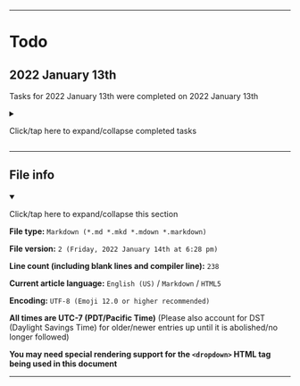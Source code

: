 
***

# Todo

## 2022 January 13th

Tasks for 2022 January 13th were completed on 2022 January 13th

<details><summary><p lang="en">Click/tap here to expand/collapse completed tasks</p></summary>

This is what is left to be converted to separate man pages.

**01**

```roff
.SH "Legacy programs"
.sp
## Legacy programs
[View the source directory](/Programs/Legacy/)
WacOS contains some Legacy Programs for x8, x16, and x32 architectures.
.sp
```

**02**

```roff
.SH "WacPaint"
.sp
### WacPaint
[View the sub-repo](/Programs/Legacy/WacPaint/) [View the repository](https://github.com/seanpm2001/WacPaint/)
WacPaint is an open source recreation of MacPaint. It is written in Pascal and Assembly. It is currently not functional.
A special feature known as Wacky Mode, allows support for newer system scheme versions.
.sp
```

**03**

```roff
.SH "WacWrite"
.sp
### WacWrite
[View the sub-repo](/Programs/Legacy/WacWrite/) [View the repository](https://github.com/seanpm2001/WacWrite/)
WacWrite is an open source recreation of MacWrite. It is written in C and Assembly. It is currently not functional.
A special feature known as Wacky Mode, allows support for newer system scheme versions.
.sp
```

**04**

```roff
.SH "Sherman"
.sp
## Sherman
[View the sub-repo](/Sherman/)
Sherman is the WacOS repository for m4 configuration scripts. It is named after the M4 Sherman tank of World War II. It is not to be used for physically destructive purposes or for violence/terrorism.
.sp
```

**05**

```roff
.SH "Sir Isaac NewtonOS"
.sp
## Sir Isaac NewtonOS
[View the sub-repo](/SirIsaacNewtonOS/) [View the repository](https://github.com/seanpm2001/SirIsaacNewtonOS/)
Sir Isaac NewtonOS is an open source recreation of Apples NewtonOS for the Apple Newton/Apple MessagePad family of PDA devices. It uses Sir Isaac NewtonScript as its main scripting language. It is another sub-operating system project of WacOS.
.sp
```

**06**

```roff
.SH "Sir Isaac NewtonScript"
.sp
### Sir Isaac NewtonScript
[View the sub-repo](/SirIsaacNewtonScript/) [View the repository](https://github.com/seanpm2001/SirIsaacNewtonScript/)
Sir Isaac NewtonScript is an open source recreation of Apples NewtonScript, which was used to write the Newton operating system. This project is early in development, and is not functional. It is currently written in C++.
.sp
```

**07**

```roff
.SH "WAMMY"
.sp
## WAMMY
[View the sub-repo](/WAMMY/)
WAMMY is an extension pack to celebrate the upcoming 20th anniversary of WacOS, based off the TAM (Twentieth Anniversary Macintosh) it is still a work in progress, and is not fully planned out.
.sp
```

**08**

```roff
.SH "WOAHS-X"
.sp
## WOAHS-X
[View the sub-repo](/WOAHS-X/)
WOAHS-X is an open source mode for WacOS to emulate OS X (OS X 10.7 to OS X 10.10) it is still a work in progress, and is not yet functional.
.sp
```

**09**

```roff
.SH "WacOS Cloud"
.sp
## WacOS Cloud
[View the sub-repo](/WacOS_Cloud/)
WacOS Cloud is an open source alternative to iCloud. It was named when I was unaware of the controversy surrounding the vague blanket-term `cloud computing` although the name still stays, as it needs to remain familiar with the naming convention of iCloud.
It is currently a work in progress, is early in development, and is not yet functional.
.sp
```

**10**

```roff
.SH "WacOS Server"
.sp
## WacOS Server
[View the sub-repo](/WacOS_Server/)
WacOS server is the server counterpart of WacOS. Its purpose is to retain functionality with MacOS server, and offer web server functionality for WacOS. It supports the following languages:
- [x] PHP
- [x] SQL
- [x] Ruby
- [x] Python
- [x] HTML5
- [x] CSS3
- [x] JavaScript
- [x] JavaScript++ (JS++)
- [x] AssemblyScript
- [x] TypeScript
- [x] WebVTT
- [x] JSON
- [x] YAML
It is currently a work in progress, is early in development, and is not yet functional.
.sp
```

**11**

```roff
.SH "Wac OS X"
.sp
## Wac OS X
[View the sub-repo](/WacOS_X/)
WOAHS-X is an open source mode for WacOS to emulate Mac OS X (Mac OS X Public Beta/Mac OS X 10.0 to Mac OS X 100.6) it is still a work in progress, and is not yet functional.
It is currently a work in progress, is early in development, and is not yet functional.
.sp
```

**12**

```roff
.SH "Wac TV OS"
.sp
## WacTV OS
[View the sub-repo](/WacTVOS/)
WacTV OS is an open source recreation of Apples tvOS, and is a sub-operating system project of the WacOS project. It supports WebVTT, and video streaming. It will NEVER include DRM, and will NEVER have the option to enable or install DRM.
It is currently a work in progress, is early in development, and is not yet functional.
.sp
```

**13**

```roff
.SH "WhyPadOS"
.sp
## WhyPadOS
[View the sub-repo](/WhyPadOS/)
WhyPadOS is an open source recreation of the iPadOS fork of iOS, and is a sub-operating system project of the WacOS project.
It is currently a work in progress, is early in development, and is not yet functional.
.sp
```

**14**

```roff
.SH "WhyPhoneOS"
.sp
## WhyPhoneOS
[View the sub-repo](/WhyPhoneOS/)
WhyPhoneOS is an open source recreation of the early versions of iOS, known as iPhoneOS (iPhoneOS 1, iPhoneOS 2, and iPhoneOS 3) and is a sub-operating system project of the WacOS project.
It is currently a work in progress, is early in development, and is not yet functional.
.sp
```

**15**

```roff
.SH "WhyWatchOS"
.sp
## WhyWatchOS
[View the sub-repo](/WhyWatchOS/)
WhyWatchOS is an open source recreation of WatchOS, and is a sub-operating system project of the WacOS project.
It is currently a work in progress, is early in development, and is not yet functional.
.sp
```

**16**

```roff
.SH "wOS"
.sp
## wOS
[View the sub-repo](/wOS/)
wOS is an open source recreation of iOS, and is a sub-operating system project of the WacOS project.
It is currently a work in progress, is early in development, and is not yet functional.
.sp
```

</details>

***

## File info

<details open><summary><p lang="en">Click/tap here to expand/collapse this section</p></summary>

**File type:** `Markdown (*.md *.mkd *.mdown *.markdown)`

**File version:** `2 (Friday, 2022 January 14th at 6:28 pm)`

**Line count (including blank lines and compiler line):** `238`

**Current article language:** `English (US)` / `Markdown` / `HTML5`

**Encoding:** `UTF-8 (Emoji 12.0 or higher recommended)`

**All times are UTC-7 (PDT/Pacific Time)** (Please also account for DST (Daylight Savings Time) for older/newer entries up until it is abolished/no longer followed)

**You may need special rendering support for the `<dropdown>` HTML tag being used in this document**

</details>

***
